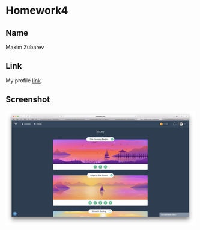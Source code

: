 # Homework4

## Name

Maxim Zubarev


## Link

My profile [link](https://codefights.com/profile/maximzubarev).


## Screenshot

![codefights](https://raw.githubusercontent.com/MaximZubarev/homework-template/feauture-homework-4/homework4/codefights.png)
